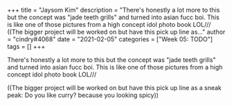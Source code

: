 +++
title = "Jaysom Kim"
description = "There's honestly a lot more to this but the concept was \"jade teeth grills\" and turned into asian fucc boi. This is like one of those pictures from a high concept idol photo book LOL///  ((The bigger project will be worked on but have this pick up line as..."
author = "cindry#4068"
date = "2021-02-05"
categories = ["Week 05: TODO"]
tags = []
+++

There's honestly a lot more to this but the concept was "jade teeth grills" and turned into asian fucc boi. This is like one of those pictures from a high concept idol photo book LOL///

((The bigger project will be worked on but have this pick up line as a sneak peak: Do you like curry? because you looking spicy))
